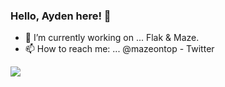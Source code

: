 ### Hello, Ayden here! 👋

- 🔭 I’m currently working on ... Flak & Maze.
- 📫 How to reach me: ... @mazeontop - Twitter
<img src="https://github-readme-stats.vercel.app/api?username=mazeontop&&show_icons=true&title_color=ffffff&icon_color=bb2acf&text_color=daf7dc&bg_color=151515">
